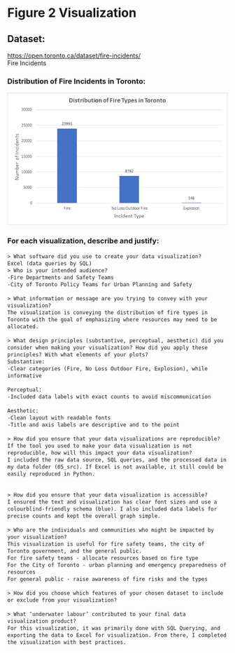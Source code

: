 # Figure 2 Visualization

## Dataset:
https://open.toronto.ca/dataset/fire-incidents/  
Fire Incidents

### Distribution of Fire Incidents in Toronto:

![figure2](figure2.png)

### For each visualization, describe and justify: 
    > What software did you use to create your data visualization?
    Excel (data queries by SQL)
    > Who is your intended audience? 
    -Fire Departments and Safety Teams  
    -City of Toronto Policy Teams for Urban Planning and Safety

    > What information or message are you trying to convey with your visualization? 
    The visualization is conveying the distribution of fire types in Toronto with the goal of emphasizing where resources may need to be allocated.

    > What design principles (substantive, perceptual, aesthetic) did you consider when making your visualization? How did you apply these principles? With what elements of your plots? 
    Substantive:  
    -Clear categories (Fire, No Loss Outdoor Fire, Explosion), while informative

    Perceptual:  
    -Included data labels with exact counts to avoid miscommunication

    Aesthetic:  
    -Clean layout with readable fonts
    -Title and axis labels are descriptive and to the point

    > How did you ensure that your data visualizations are reproducible? If the tool you used to make your data visualization is not reproducible, how will this impact your data visualization? 
    I included the raw data source, SQL queries, and the processed data in my data folder (05_src). If Excel is not available, it still could be easily reproduced in Python.


    > How did you ensure that your data visualization is accessible?  
    I ensured the text and visualization has clear font sizes and use a colourblind-friendly schema (blue). I also included data labels for precise counts and kept the overall graph simple. 

    > Who are the individuals and communities who might be impacted by your visualization?  
    This visualization is useful for fire safety teams, the city of Toronto government, and the general public.
    For fire safety teams - allocate resources based on fire type
    For the City of Toronto - urban planning and emergency preparedness of resources
    For general public - raise awareness of fire risks and the types

    > How did you choose which features of your chosen dataset to include or exclude from your visualization? 
    
    > What ‘underwater labour’ contributed to your final data visualization product?
    For this visualization, it was primarily done with SQL Querying, and exporting the data to Excel for visualization. From there, I completed the visualization with best practices. 











